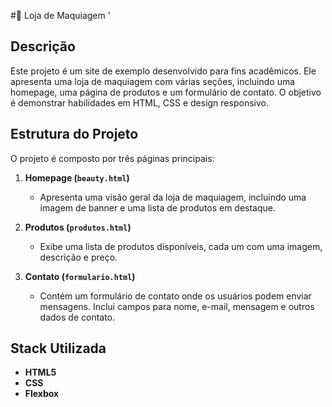 #💄 Loja de Maquiagem '         

## Descrição

Este projeto é um site de exemplo desenvolvido para fins acadêmicos. Ele apresenta uma loja de maquiagem com várias seções, incluindo uma homepage, uma página de produtos e um formulário de contato. O objetivo é demonstrar habilidades em HTML, CSS e design responsivo.

## Estrutura do Projeto

O projeto é composto por três páginas principais:

1. **Homepage (`beauty.html`)**
   - Apresenta uma visão geral da loja de maquiagem, incluindo uma imagem de banner e uma lista de produtos em destaque.

2. **Produtos (`produtos.html`)**
   - Exibe uma lista de produtos disponíveis, cada um com uma imagem, descrição e preço.

3. **Contato (`formulario.html`)**
   - Contém um formulário de contato onde os usuários podem enviar mensagens. Inclui campos para nome, e-mail, mensagem e outros dados de contato.

## Stack Utilizada

- **HTML5**
- **CSS**
- **Flexbox**
